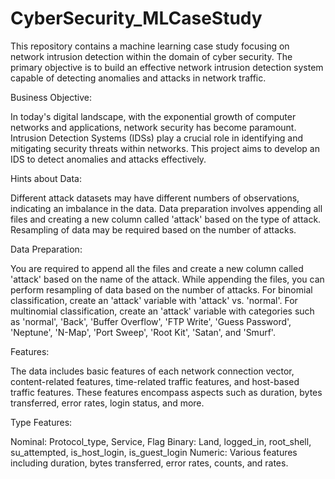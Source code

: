 # CyberSecurity_MLCaseStudy
This repository contains a machine learning case study focusing on network intrusion detection within the domain of cyber security. The primary objective is to build an effective network intrusion detection system capable of detecting anomalies and attacks in network traffic.

Business Objective:

In today's digital landscape, with the exponential growth of computer networks and applications, network security has become paramount. Intrusion Detection Systems (IDSs) play a crucial role in identifying and mitigating security threats within networks. This project aims to develop an IDS to detect anomalies and attacks effectively.

Hints about Data:

Different attack datasets may have different numbers of observations, indicating an imbalance in the data. Data preparation involves appending all files and creating a new column called 'attack' based on the type of attack. Resampling of data may be required based on the number of attacks.

Data Preparation:

You are required to append all the files and create a new column called 'attack' based on the name of the attack. While appending the files, you can perform resampling of data based on the number of attacks. For binomial classification, create an 'attack' variable with 'attack' vs. 'normal'. For multinomial classification, create an 'attack' variable with categories such as 'normal', 'Back', 'Buffer Overflow', 'FTP Write', 'Guess Password', 'Neptune', 'N-Map', 'Port Sweep', 'Root Kit', 'Satan', and 'Smurf'.

Features:

The data includes basic features of each network connection vector, content-related features, time-related traffic features, and host-based traffic features. These features encompass aspects such as duration, bytes transferred, error rates, login status, and more.

Type Features:

Nominal: Protocol_type, Service, Flag
Binary: Land, logged_in, root_shell, su_attempted, is_host_login, is_guest_login
Numeric: Various features including duration, bytes transferred, error rates, counts, and rates.
